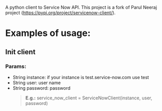 A python client to Service Now API. This project is a fork of Parul Neeraj 
project (https://pypi.org/project/servicenow-client/).

# Examples of usage:  
 ## Init client
  ### Params: 
  - String instance: if your instance is test.service-now.com use test 
  - String user: user name 
  - String password: password      
    > **E.g.:**  service_now_client = ServiceNowClient(instance, user, password)